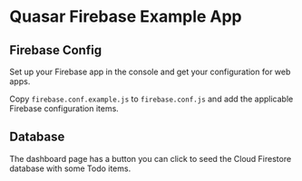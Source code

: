 # Quasar Firebase Example App

## Firebase Config

Set up your Firebase app in the console and get your configuration
for web apps.

Copy `firebase.conf.example.js` to `firebase.conf.js` and add the
applicable Firebase configuration items.

## Database

The dashboard page has a button you can click to seed the Cloud
Firestore database with some Todo items.

